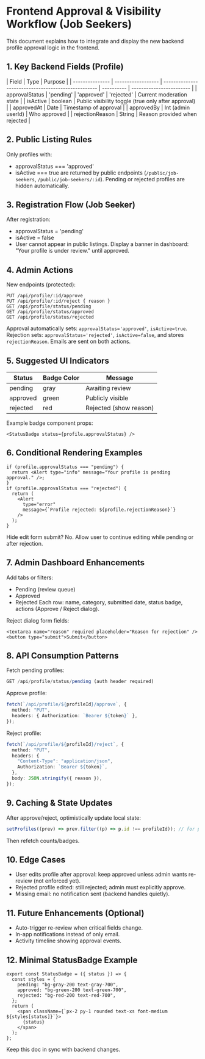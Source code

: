 # Frontend Approval & Visibility Workflow (Job Seekers)

This document explains how to integrate and display the new backend profile approval logic in the frontend.

## 1. Key Backend Fields (Profile)

| Field           | Type               | Purpose                                             |
| --------------- | ------------------ | --------------------------------------------------- | ---------- | ------------------------ |
| approvalStatus  | 'pending'          | 'approved'                                          | 'rejected' | Current moderation state |
| isActive        | boolean            | Public visibility toggle (true only after approval) |
| approvedAt      | Date               | Timestamp of approval                               |
| approvedBy      | Int (admin userId) | Who approved                                        |
| rejectionReason | String             | Reason provided when rejected                       |

## 2. Public Listing Rules

Only profiles with:

- approvalStatus === 'approved'
- isActive === true
  are returned by public endpoints (`/public/job-seekers`, `/public/job-seekers/:id`). Pending or rejected profiles are hidden automatically.

## 3. Registration Flow (Job Seeker)

After registration:

- approvalStatus = 'pending'
- isActive = false
- User cannot appear in public listings.
  Display a banner in dashboard: "Your profile is under review." until approved.

## 4. Admin Actions

New endpoints (protected):

```
PUT /api/profile/:id/approve
PUT /api/profile/:id/reject { reason }
GET /api/profile/status/pending
GET /api/profile/status/approved
GET /api/profile/status/rejected
```

Approval automatically sets: `approvalStatus='approved'`, `isActive=true`.
Rejection sets: `approvalStatus='rejected'`, `isActive=false`, and stores `rejectionReason`.
Emails are sent on both actions.

## 5. Suggested UI Indicators

| Status   | Badge Color | Message                |
| -------- | ----------- | ---------------------- |
| pending  | gray        | Awaiting review        |
| approved | green       | Publicly visible       |
| rejected | red         | Rejected (show reason) |

Example badge component props:

```tsx
<StatusBadge status={profile.approvalStatus} />
```

## 6. Conditional Rendering Examples

```tsx
if (profile.approvalStatus === "pending") {
  return <Alert type="info" message="Your profile is pending approval." />;
}
if (profile.approvalStatus === "rejected") {
  return (
    <Alert
      type="error"
      message={`Profile rejected: ${profile.rejectionReason}`}
    />
  );
}
```

Hide edit form submit? No. Allow user to continue editing while pending or after rejection.

## 7. Admin Dashboard Enhancements

Add tabs or filters:

- Pending (review queue)
- Approved
- Rejected
  Each row: name, category, submitted date, status badge, actions (Approve / Reject dialog).

Reject dialog form fields:

```
<textarea name="reason" required placeholder="Reason for rejection" />
<button type="submit">Submit</button>
```

## 8. API Consumption Patterns

Fetch pending profiles:

```ts
GET /api/profile/status/pending (auth header required)
```

Approve profile:

```ts
fetch(`/api/profile/${profileId}/approve`, {
  method: "PUT",
  headers: { Authorization: `Bearer ${token}` },
});
```

Reject profile:

```ts
fetch(`/api/profile/${profileId}/reject`, {
  method: "PUT",
  headers: {
    "Content-Type": "application/json",
    Authorization: `Bearer ${token}`,
  },
  body: JSON.stringify({ reason }),
});
```

## 9. Caching & State Updates

After approve/reject, optimistically update local state:

```ts
setProfiles((prev) => prev.filter((p) => p.id !== profileId)); // for pending list
```

Then refetch counts/badges.

## 10. Edge Cases

- User edits profile after approval: keep approved unless admin wants re-review (not enforced yet).
- Rejected profile edited: still rejected; admin must explicitly approve.
- Missing email: no notification sent (backend handles quietly).

## 11. Future Enhancements (Optional)

- Auto-trigger re-review when critical fields change.
- In-app notifications instead of only email.
- Activity timeline showing approval events.

## 12. Minimal StatusBadge Example

```tsx
export const StatusBadge = ({ status }) => {
  const styles = {
    pending: "bg-gray-200 text-gray-700",
    approved: "bg-green-200 text-green-700",
    rejected: "bg-red-200 text-red-700",
  };
  return (
    <span className={`px-2 py-1 rounded text-xs font-medium ${styles[status]}`}>
      {status}
    </span>
  );
};
```

Keep this doc in sync with backend changes.
